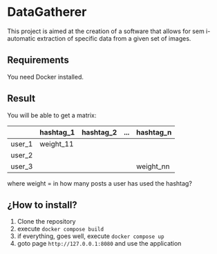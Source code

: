 # DataGatherer

This project is aimed at the creation of a software that allows for sem i-automatic extraction of specific data from a given set of images.

## Requirements

You need Docker installed.

## Result

You will be able to get a matrix:

|        | hashtag_1 | hashtag_2 | ... | hashtag_n |
|--------|-----------|-----------|-----|-----------|
| user_1 | weight_11 |           |     |           |
| user_2 |           |           |     |           |
| user_3 |           |           |     | weight_nn |

where weight = in how many posts a user has used the hashtag? 

## ¿How to install?

1. Clone the repository
2. execute `docker compose build`
3. if everything, goes well, execute `docker compose up`
4. goto page `http://127.0.0.1:8080` and use the application